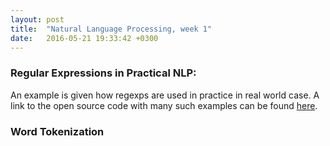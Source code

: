 ```yaml
---
layout: post
title:  "Natural Language Processing, week 1"
date:   2016-05-21 19:33:42 +0300
---
```


### Regular Expressions in Practical NLP:

An example is given how regexps are used in practice in real world case.
A link to the open source code with many such examples can be found [here][tokenizer-github-url].


### Word Tokenization




[tokenizer-github-url]:https://github.com/stanfordnlp/CoreNLP/blob/master/src/edu/stanford/nlp/process/PTBLexer.flex
